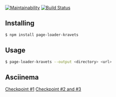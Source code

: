 [![Maintainability](https://api.codeclimate.com/v1/badges/ccebb12ce251ce2df362/maintainability)](https://codeclimate.com/github/krav-ets/project-lvl3-s358/maintainability)
[![Build Status](https://travis-ci.org/krav-ets/project-lvl3-s358.svg?branch=master)](https://travis-ci.org/krav-ets/project-lvl3-s358)

## Installing

```bash
$ npm install page-loader-kravets
```

## Usage

```bash
$ page-loader-kravets --output <directory> <url>
```

## Asciinema

[Checkpoint #1](https://asciinema.org/a/0rTTG9XQv2gZwbK0YzQCPxNgc)
[Checkpoint #2 and #3](https://asciinema.org/a/zod11d0jbRcaitrAAi0lsUZ1V)
